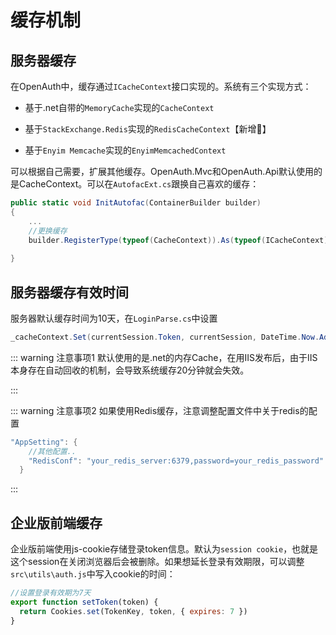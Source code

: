 # 缓存机制

## 服务器缓存

在OpenAuth中，缓存通过`ICacheContext`接口实现的。系统有三个实现方式：

* 基于.net自带的`MemoryCache`实现的`CacheContext`

* 基于`StackExchange.Redis`实现的`RedisCacheContext`【新增💪】

* 基于`Enyim Memcache`实现的`EnyimMemcachedContext`

可以根据自己需要，扩展其他缓存。OpenAuth.Mvc和OpenAuth.Api默认使用的是CacheContext。可以在`AutofacExt.cs`跟换自己喜欢的缓存：
```csharp
public static void InitAutofac(ContainerBuilder builder)
{
    ...
    //更换缓存
    builder.RegisterType(typeof(CacheContext)).As(typeof(ICacheContext));
    
}
```


## 服务器缓存有效时间


服务器默认缓存时间为10天，在`LoginParse.cs`中设置
```csharp
_cacheContext.Set(currentSession.Token, currentSession, DateTime.Now.AddDays(10));
```

::: warning 注意事项1
默认使用的是.net的内存Cache，在用IIS发布后，由于IIS本身存在自动回收的机制，会导致系统缓存20分钟就会失效。

:::

::: warning 注意事项2
如果使用Redis缓存，注意调整配置文件中关于redis的配置

```csharp
"AppSetting": {
    //其他配置..
    "RedisConf": "your_redis_server:6379,password=your_redis_password"  //redis配置信息
  }
```
:::

## 企业版前端缓存

企业版前端使用js-cookie存储登录token信息。默认为`session cookie`，也就是这个session在关闭浏览器后会被删除。如果想延长登录有效期限，可以调整`src\utils\auth.js`中写入cookie的时间：

```javascript
//设置登录有效期为7天
export function setToken(token) {
  return Cookies.set(TokenKey, token, { expires: 7 })
}

```


